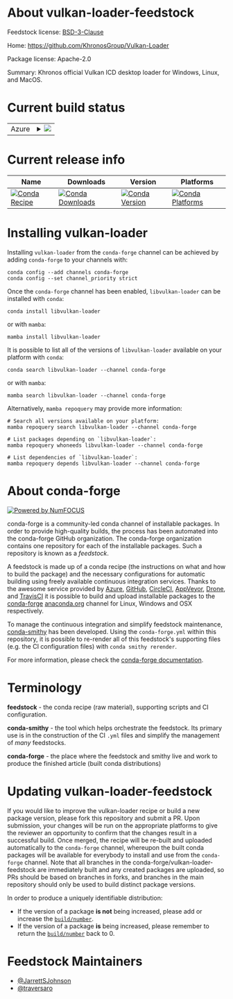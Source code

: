 About vulkan-loader-feedstock
=============================

Feedstock license: [BSD-3-Clause](https://github.com/conda-forge/vulkan-loader-feedstock/blob/main/LICENSE.txt)

Home: https://github.com/KhronosGroup/Vulkan-Loader

Package license: Apache-2.0

Summary: Khronos official Vulkan ICD desktop loader for Windows, Linux, and MacOS.

Current build status
====================


<table>
    
  <tr>
    <td>Azure</td>
    <td>
      <details>
        <summary>
          <a href="https://dev.azure.com/conda-forge/feedstock-builds/_build/latest?definitionId=18725&branchName=main">
            <img src="https://dev.azure.com/conda-forge/feedstock-builds/_apis/build/status/vulkan-loader-feedstock?branchName=main">
          </a>
        </summary>
        <table>
          <thead><tr><th>Variant</th><th>Status</th></tr></thead>
          <tbody><tr>
              <td>linux_64</td>
              <td>
                <a href="https://dev.azure.com/conda-forge/feedstock-builds/_build/latest?definitionId=18725&branchName=main">
                  <img src="https://dev.azure.com/conda-forge/feedstock-builds/_apis/build/status/vulkan-loader-feedstock?branchName=main&jobName=linux&configuration=linux%20linux_64_" alt="variant">
                </a>
              </td>
            </tr><tr>
              <td>linux_aarch64</td>
              <td>
                <a href="https://dev.azure.com/conda-forge/feedstock-builds/_build/latest?definitionId=18725&branchName=main">
                  <img src="https://dev.azure.com/conda-forge/feedstock-builds/_apis/build/status/vulkan-loader-feedstock?branchName=main&jobName=linux&configuration=linux%20linux_aarch64_" alt="variant">
                </a>
              </td>
            </tr><tr>
              <td>linux_ppc64le</td>
              <td>
                <a href="https://dev.azure.com/conda-forge/feedstock-builds/_build/latest?definitionId=18725&branchName=main">
                  <img src="https://dev.azure.com/conda-forge/feedstock-builds/_apis/build/status/vulkan-loader-feedstock?branchName=main&jobName=linux&configuration=linux%20linux_ppc64le_" alt="variant">
                </a>
              </td>
            </tr><tr>
              <td>osx_64</td>
              <td>
                <a href="https://dev.azure.com/conda-forge/feedstock-builds/_build/latest?definitionId=18725&branchName=main">
                  <img src="https://dev.azure.com/conda-forge/feedstock-builds/_apis/build/status/vulkan-loader-feedstock?branchName=main&jobName=osx&configuration=osx%20osx_64_" alt="variant">
                </a>
              </td>
            </tr><tr>
              <td>osx_arm64</td>
              <td>
                <a href="https://dev.azure.com/conda-forge/feedstock-builds/_build/latest?definitionId=18725&branchName=main">
                  <img src="https://dev.azure.com/conda-forge/feedstock-builds/_apis/build/status/vulkan-loader-feedstock?branchName=main&jobName=osx&configuration=osx%20osx_arm64_" alt="variant">
                </a>
              </td>
            </tr><tr>
              <td>win_64</td>
              <td>
                <a href="https://dev.azure.com/conda-forge/feedstock-builds/_build/latest?definitionId=18725&branchName=main">
                  <img src="https://dev.azure.com/conda-forge/feedstock-builds/_apis/build/status/vulkan-loader-feedstock?branchName=main&jobName=win&configuration=win%20win_64_" alt="variant">
                </a>
              </td>
            </tr><tr>
              <td>win_arm64</td>
              <td>
                <a href="https://dev.azure.com/conda-forge/feedstock-builds/_build/latest?definitionId=18725&branchName=main">
                  <img src="https://dev.azure.com/conda-forge/feedstock-builds/_apis/build/status/vulkan-loader-feedstock?branchName=main&jobName=win&configuration=win%20win_arm64_" alt="variant">
                </a>
              </td>
            </tr>
          </tbody>
        </table>
      </details>
    </td>
  </tr>
</table>

Current release info
====================

| Name | Downloads | Version | Platforms |
| --- | --- | --- | --- |
| [![Conda Recipe](https://img.shields.io/badge/recipe-libvulkan--loader-green.svg)](https://anaconda.org/conda-forge/libvulkan-loader) | [![Conda Downloads](https://img.shields.io/conda/dn/conda-forge/libvulkan-loader.svg)](https://anaconda.org/conda-forge/libvulkan-loader) | [![Conda Version](https://img.shields.io/conda/vn/conda-forge/libvulkan-loader.svg)](https://anaconda.org/conda-forge/libvulkan-loader) | [![Conda Platforms](https://img.shields.io/conda/pn/conda-forge/libvulkan-loader.svg)](https://anaconda.org/conda-forge/libvulkan-loader) |

Installing vulkan-loader
========================

Installing `vulkan-loader` from the `conda-forge` channel can be achieved by adding `conda-forge` to your channels with:

```
conda config --add channels conda-forge
conda config --set channel_priority strict
```

Once the `conda-forge` channel has been enabled, `libvulkan-loader` can be installed with `conda`:

```
conda install libvulkan-loader
```

or with `mamba`:

```
mamba install libvulkan-loader
```

It is possible to list all of the versions of `libvulkan-loader` available on your platform with `conda`:

```
conda search libvulkan-loader --channel conda-forge
```

or with `mamba`:

```
mamba search libvulkan-loader --channel conda-forge
```

Alternatively, `mamba repoquery` may provide more information:

```
# Search all versions available on your platform:
mamba repoquery search libvulkan-loader --channel conda-forge

# List packages depending on `libvulkan-loader`:
mamba repoquery whoneeds libvulkan-loader --channel conda-forge

# List dependencies of `libvulkan-loader`:
mamba repoquery depends libvulkan-loader --channel conda-forge
```


About conda-forge
=================

[![Powered by
NumFOCUS](https://img.shields.io/badge/powered%20by-NumFOCUS-orange.svg?style=flat&colorA=E1523D&colorB=007D8A)](https://numfocus.org)

conda-forge is a community-led conda channel of installable packages.
In order to provide high-quality builds, the process has been automated into the
conda-forge GitHub organization. The conda-forge organization contains one repository
for each of the installable packages. Such a repository is known as a *feedstock*.

A feedstock is made up of a conda recipe (the instructions on what and how to build
the package) and the necessary configurations for automatic building using freely
available continuous integration services. Thanks to the awesome service provided by
[Azure](https://azure.microsoft.com/en-us/services/devops/), [GitHub](https://github.com/),
[CircleCI](https://circleci.com/), [AppVeyor](https://www.appveyor.com/),
[Drone](https://cloud.drone.io/welcome), and [TravisCI](https://travis-ci.com/)
it is possible to build and upload installable packages to the
[conda-forge](https://anaconda.org/conda-forge) [anaconda.org](https://anaconda.org/)
channel for Linux, Windows and OSX respectively.

To manage the continuous integration and simplify feedstock maintenance,
[conda-smithy](https://github.com/conda-forge/conda-smithy) has been developed.
Using the ``conda-forge.yml`` within this repository, it is possible to re-render all of
this feedstock's supporting files (e.g. the CI configuration files) with ``conda smithy rerender``.

For more information, please check the [conda-forge documentation](https://conda-forge.org/docs/).

Terminology
===========

**feedstock** - the conda recipe (raw material), supporting scripts and CI configuration.

**conda-smithy** - the tool which helps orchestrate the feedstock.
                   Its primary use is in the construction of the CI ``.yml`` files
                   and simplify the management of *many* feedstocks.

**conda-forge** - the place where the feedstock and smithy live and work to
                  produce the finished article (built conda distributions)


Updating vulkan-loader-feedstock
================================

If you would like to improve the vulkan-loader recipe or build a new
package version, please fork this repository and submit a PR. Upon submission,
your changes will be run on the appropriate platforms to give the reviewer an
opportunity to confirm that the changes result in a successful build. Once
merged, the recipe will be re-built and uploaded automatically to the
`conda-forge` channel, whereupon the built conda packages will be available for
everybody to install and use from the `conda-forge` channel.
Note that all branches in the conda-forge/vulkan-loader-feedstock are
immediately built and any created packages are uploaded, so PRs should be based
on branches in forks, and branches in the main repository should only be used to
build distinct package versions.

In order to produce a uniquely identifiable distribution:
 * If the version of a package **is not** being increased, please add or increase
   the [``build/number``](https://docs.conda.io/projects/conda-build/en/latest/resources/define-metadata.html#build-number-and-string).
 * If the version of a package **is** being increased, please remember to return
   the [``build/number``](https://docs.conda.io/projects/conda-build/en/latest/resources/define-metadata.html#build-number-and-string)
   back to 0.

Feedstock Maintainers
=====================

* [@JarrettSJohnson](https://github.com/JarrettSJohnson/)
* [@traversaro](https://github.com/traversaro/)

